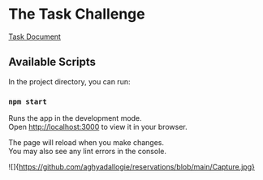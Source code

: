# The Task Challenge
[Task Document](challenge.pdf)

## Available Scripts

In the project directory, you can run:

### `npm start`

Runs the app in the development mode.\
Open [http://localhost:3000](http://localhost:3000) to view it in your browser.

The page will reload when you make changes.\
You may also see any lint errors in the console.



![]{https://github.com/aghyadallogie/reservations/blob/main/Capture.jpg}